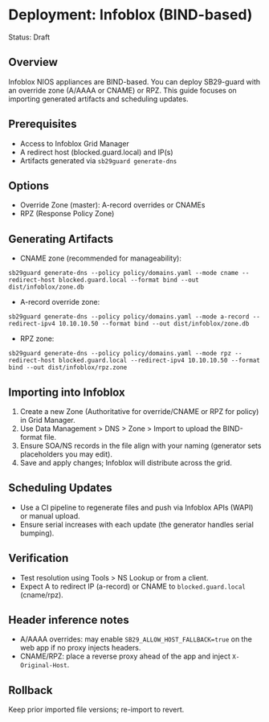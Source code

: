 # Deployment: Infoblox (BIND-based)

Status: Draft

## Overview
Infoblox NIOS appliances are BIND-based. You can deploy SB29-guard with an override zone (A/AAAA or CNAME) or RPZ. This guide focuses on importing generated artifacts and scheduling updates.

## Prerequisites
- Access to Infoblox Grid Manager
- A redirect host (blocked.guard.local) and IP(s)
- Artifacts generated via `sb29guard generate-dns`

## Options
- Override Zone (master): A-record overrides or CNAMEs
- RPZ (Response Policy Zone)

## Generating Artifacts
- CNAME zone (recommended for manageability):
```
sb29guard generate-dns --policy policy/domains.yaml --mode cname --redirect-host blocked.guard.local --format bind --out dist/infoblox/zone.db
```
- A-record override zone:
```
sb29guard generate-dns --policy policy/domains.yaml --mode a-record --redirect-ipv4 10.10.10.50 --format bind --out dist/infoblox/zone.db
```
- RPZ zone:
```
sb29guard generate-dns --policy policy/domains.yaml --mode rpz --redirect-host blocked.guard.local --redirect-ipv4 10.10.10.50 --format bind --out dist/infoblox/rpz.zone
```

## Importing into Infoblox
1) Create a new Zone (Authoritative for override/CNAME or RPZ for policy) in Grid Manager.
2) Use Data Management > DNS > Zone > Import to upload the BIND-format file.
3) Ensure SOA/NS records in the file align with your naming (generator sets placeholders you may edit).
4) Save and apply changes; Infoblox will distribute across the grid.

## Scheduling Updates
- Use a CI pipeline to regenerate files and push via Infoblox APIs (WAPI) or manual upload.
- Ensure serial increases with each update (the generator handles serial bumping).

## Verification
- Test resolution using Tools > NS Lookup or from a client.
- Expect A to redirect IP (a-record) or CNAME to `blocked.guard.local` (cname/rpz).

## Header inference notes
- A/AAAA overrides: may enable `SB29_ALLOW_HOST_FALLBACK=true` on the web app if no proxy injects headers.
- CNAME/RPZ: place a reverse proxy ahead of the app and inject `X-Original-Host`.

## Rollback
Keep prior imported file versions; re-import to revert.
